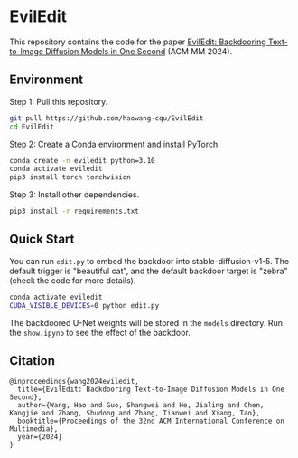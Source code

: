 # EvilEdit
This repository contains the code for the paper [EvilEdit: Backdooring Text-to-Image Diffusion Models in One Second](https://dl.acm.org/doi/10.1145/3664647.3680689) (ACM MM 2024).

## Environment

Step 1: Pull this repository.

```bash
git pull https://github.com/haowang-cqu/EvilEdit
cd EvilEdit
```

Step 2: Create a Conda environment and install PyTorch.

```bash
conda create -n eviledit python=3.10
conda activate eviledit
pip3 install torch torchvision
```

Step 3: Install other dependencies.

```bash
pip3 install -r requirements.txt
```

## Quick Start
You can run `edit.py` to embed the backdoor into stable-diffusion-v1-5. The default trigger is "beautiful cat", and the default backdoor target is "zebra" (check the code for more details).

```bash
conda activate eviledit
CUDA_VISIBLE_DEVICES=0 python edit.py
```
The backdoored U-Net weights will be stored in the `models` directory. Run the `show.ipynb` to see the effect of the backdoor.

## Citation

```
@inproceedings{wang2024eviledit,
  title={EvilEdit: Backdooring Text-to-Image Diffusion Models in One Second},
  author={Wang, Hao and Guo, Shangwei and He, Jialing and Chen, Kangjie and Zhang, Shudong and Zhang, Tianwei and Xiang, Tao},
  booktitle={Proceedings of the 32nd ACM International Conference on Multimedia},
  year={2024}
}
```

